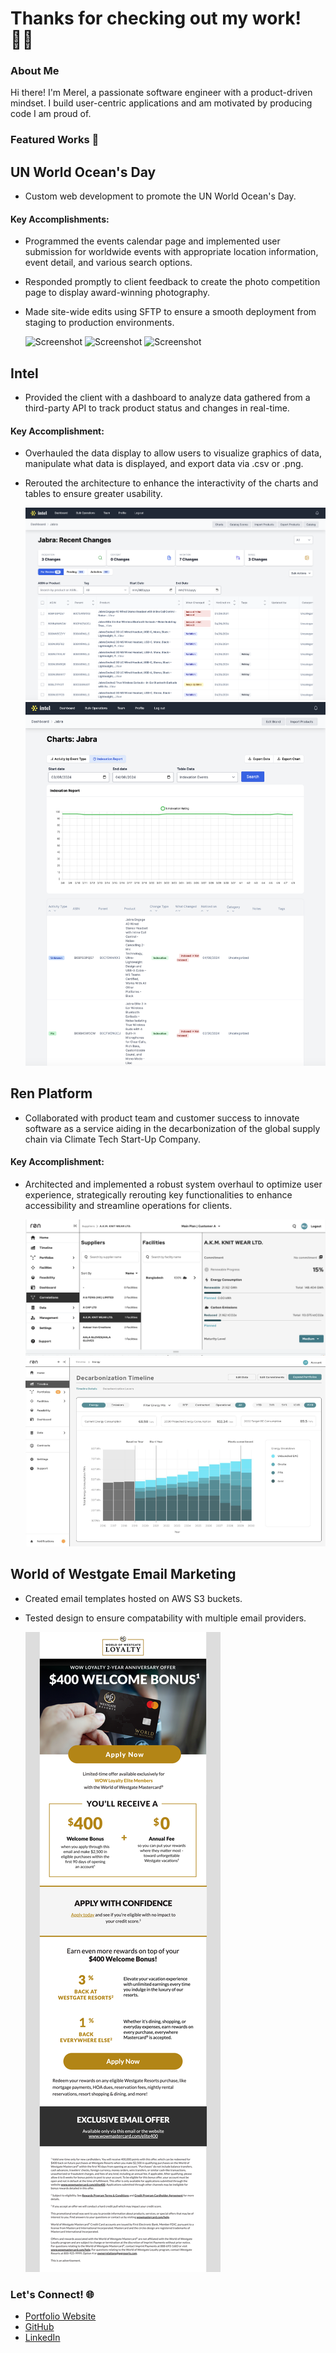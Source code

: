# Thanks for checking out my work! 👩‍💻

### About Me
Hi there! I'm Merel, a passionate software engineer with a product-driven mindset. I build user-centric applications and am motivated by producing code I am proud of.

### Featured Works 🌟

## UN World Ocean's Day
- Custom web development to promote the UN World Ocean's Day.

#### Key Accomplishments:
- Programmed the events calendar page and implemented user submission for worldwide events with appropriate location information, event detail, and various search options.
- Responded promptly to client feedback to create the photo competition page to display award-winning photography.
- Made site-wide edits using SFTP to ensure a smooth deployment from staging to production environments.
  
  ![Screenshot](./assets/images/unworldocean_photo-competition.png)
  ![Screenshot](./assets/images/unworldocean_event-calendar_.png)
  ![Screenshot](./assets/images/unworldocean_home.png)

## Intel
- Provided the client with a dashboard to analyze data gathered from a third-party API to track product status and changes in real-time.

#### Key Accomplishment:
- Overhauled the data display to allow users to visualize graphics of data, manipulate what data is displayed, and export data via .csv or .png.
- Rerouted the architecture to enhance the interactivity of the charts and tables to ensure greater usability.
  
  ![Screenshot](./assets/images/intel1.png)
  ![Screenshot](./assets/images/intel2.png)

## Ren Platform
- Collaborated with product team and customer success to innovate software as a service aiding in the decarbonization of the global supply chain via Climate Tech Start-Up Company.

#### Key Accomplishment:
- Architected and implemented a robust system overhaul to optimize user experience, strategically rerouting key functionalities to enhance accessibility and streamline operations for clients.
  
  ![Screenshot](./assets/images/new-correlations-page.png)
  ![Screenshot](./assets/images/ren.png)

## World of Westgate Email Marketing 
- Created email templates hosted on AWS S3 buckets.
- Tested design to ensure compatability with multiple email providers. 
  
  ![Screenshot](./assets/images/wgr.emails.html.png)


### Let's Connect! 🌐

- [Portfolio Website](https://mereljac.dev)
- [GitHub](https://github.com/MerelJac)
- [LinkedIn](https://www.linkedin.com/in/merel-b-jacobs)
